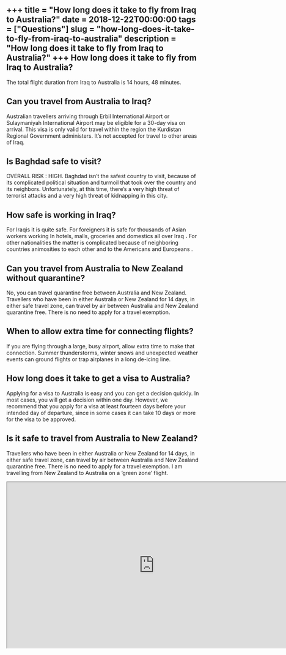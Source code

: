+++
title = "How long does it take to fly from Iraq to Australia?"
date = 2018-12-22T00:00:00
tags = ["Questions"]
slug = "how-long-does-it-take-to-fly-from-iraq-to-australia"
description = "How long does it take to fly from Iraq to Australia?"
+++
How long does it take to fly from Iraq to Australia?
----------------------------------------------------

The total flight duration from Iraq to Australia is 14 hours, 48 minutes.

Can you travel from Australia to Iraq?
--------------------------------------

Australian travellers arriving through Erbil International Airport or Sulaymaniyah International Airport may be eligible for a 30-day visa on arrival. This visa is only valid for travel within the region the Kurdistan Regional Government administers. It’s not accepted for travel to other areas of Iraq.

Is Baghdad safe to visit?
-------------------------

OVERALL RISK : HIGH. Baghdad isn’t the safest country to visit, because of its complicated political situation and turmoil that took over the country and its neighbors. Unfortunately, at this time, there’s a very high threat of terrorist attacks and a very high threat of kidnapping in this city.

How safe is working in Iraq?
----------------------------

For Iraqis it is quite safe. For foreigners it is safe for thousands of Asian workers working In hotels, malls, groceries and domestics all over Iraq ، For other nationalities the matter is complicated because of neighboring countries animosities to each other and to the Americans and Europeans .

Can you travel from Australia to New Zealand without quarantine?
----------------------------------------------------------------

No, you can travel quarantine free between Australia and New Zealand. Travellers who have been in either Australia or New Zealand for 14 days, in either safe travel zone, can travel by air between Australia and New Zealand quarantine free. There is no need to apply for a travel exemption.

When to allow extra time for connecting flights?
------------------------------------------------

If you are flying through a large, busy airport, allow extra time to make that connection. Summer thunderstorms, winter snows and unexpected weather events can ground flights or trap airplanes in a long de-icing line.

How long does it take to get a visa to Australia?
-------------------------------------------------

Applying for a visa to Australia is easy and you can get a decision quickly. In most cases, you will get a decision within one day. However, we recommend that you apply for a visa at least fourteen days before your intended day of departure, since in some cases it can take 10 days or more for the visa to be approved.

Is it safe to travel from Australia to New Zealand?
---------------------------------------------------

Travellers who have been in either Australia or New Zealand for 14 days, in either safe travel zone, can travel by air between Australia and New Zealand quarantine free. There is no need to apply for a travel exemption. I am travelling from New Zealand to Australia on a ‘green zone’ flight.

<iframe allow="accelerometer; autoplay; clipboard-write; encrypted-media; gyroscope; picture-in-picture" allowfullscreen="" class="__youtube_prefs__  epyt-is-override  no-lazyload" data-no-lazy="1" data-origheight="433" data-origwidth="770" data-skipgform_ajax_framebjll="" height="433" id="_ytid_21444" loading="lazy" src="https://www.youtube.com/embed/ER6pgkiFIF0?enablejsapi=1&autoplay=0&cc_load_policy=0&cc_lang_pref=&iv_load_policy=1&loop=0&modestbranding=0&rel=1&fs=1&playsinline=0&autohide=2&theme=dark&color=red&controls=1&" title="YouTube player" width="770"></iframe>